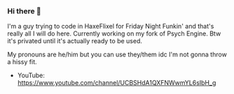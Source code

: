 ### Hi there 👋

I'm a guy trying to code in HaxeFlixel for Friday Night Funkin' and that's really all I will do here. Currently working on my fork of Psych Engine. Btw it's privated until it's actually ready to be used.

My pronouns are he/him but you can use they/them idc I'm not gonna throw a hissy fit.

* YouTube: https://www.youtube.com/channel/UCBSHdA1QXFNWwmYL6sIbH_g

<!--
**Starmapo/Starmapo** is a ✨ _special_ ✨ repository because its `README.md` (this file) appears on your GitHub profile.

Here are some ideas to get you started:

- 🔭 I’m currently working on ...
- 🌱 I’m currently learning ...
- 👯 I’m looking to collaborate on ...
- 🤔 I’m looking for help with ...
- 💬 Ask me about ...
- 📫 How to reach me: ...
- 😄 Pronouns: ...
- ⚡ Fun fact: ...
-->
